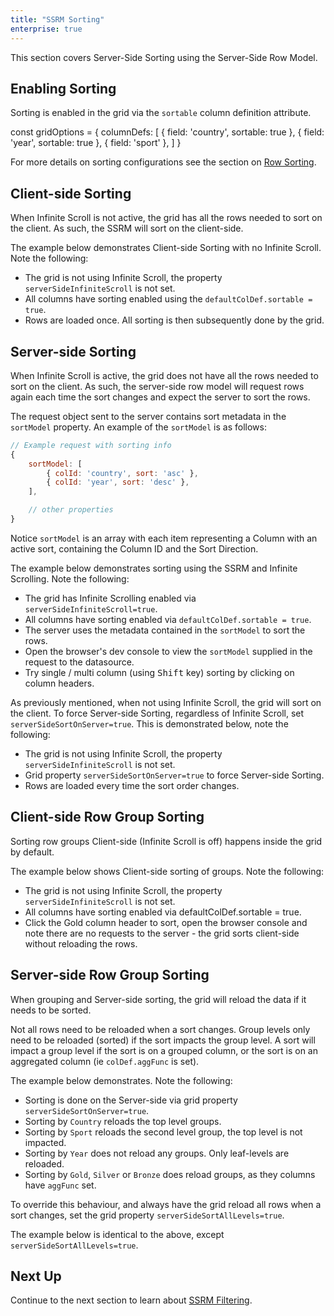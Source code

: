 ```yaml
---
title: "SSRM Sorting"
enterprise: true
---
```


This section covers Server-Side Sorting using the Server-Side Row Model.

## Enabling Sorting

Sorting is enabled in the grid via the `sortable` column definition attribute.


<snippet>
const gridOptions = {
    columnDefs: [
        { field: 'country', sortable: true },
        { field: 'year', sortable: true },
        { field: 'sport' },
    ]
}
</snippet>

For more details on sorting configurations see the section on [Row Sorting](/row-sorting/).

## Client-side Sorting

When Infinite Scroll is not active, the grid has all the rows needed to sort on the client. As such, the SSRM will sort on the client-side.

The example below demonstrates Client-side Sorting with no Infinite Scroll. Note the following:

- The grid is not using Infinite Scroll, the property  `serverSideInfiniteScroll` is not set.
- All columns have sorting enabled using the `defaultColDef.sortable = true`.
- Rows are loaded once. All sorting is then subsequently done by the grid.

<grid-example title='Client-side Sorting' name='full-sort-client-side' type='generated' options='{ "enterprise": true, "modules": ["serverside"] }'></grid-example>

## Server-side Sorting

When Infinite Scroll is active, the grid does not have all the rows needed to sort on the client. As such, the server-side row model will request rows again each time the sort changes and expect the server to sort the rows.

The request object sent to the server contains sort metadata in the `sortModel` property. An example of the `sortModel` is as follows:

```js
// Example request with sorting info
{
    sortModel: [
        { colId: 'country', sort: 'asc' },
        { colId: 'year', sort: 'desc' },
    ],

    // other properties
}
```

Notice `sortModel` is an array with each item representing a Column with an active sort, containing the Column ID and the Sort Direction.

The example below demonstrates sorting using the SSRM and Infinite Scrolling. Note the following:

- The grid has Infinite Scrolling enabled via `serverSideInfiniteScroll=true`.
- All columns have sorting enabled via `defaultColDef.sortable = true`.
- The server uses the metadata contained in the `sortModel` to sort the rows.
- Open the browser's dev console to view the `sortModel` supplied in the request to the datasource.
- Try single / multi column (using <kbd>Shift</kbd> key) sorting by clicking on column headers.

<grid-example title='Server Side Sorting' name='infinite-sorting' type='generated' options='{ "enterprise": true, "extras": ["alasql"], "modules": ["serverside"] }'></grid-example>

As previously mentioned, when not using Infinite Scroll, the grid will sort on the client. To force Server-side Sorting, regardless of Infinite Scroll, set `serverSideSortOnServer=true`. This is demonstrated below, note the following:

- The grid is not using Infinite Scroll, the property  `serverSideInfiniteScroll` is not set.
- Grid property `serverSideSortOnServer=true` to force Server-side Sorting.
- Rows are loaded every time the sort order changes.

<grid-example title='No Infinite Scroll Server-side Sorting' name='full-sort-server-side' type='generated' options='{ "enterprise": true, "extras": ["alasql"], "modules": ["serverside"] }'></grid-example>

## Client-side Row Group Sorting

Sorting row groups Client-side (Infinite Scroll is off) happens inside the grid by default.

The example below shows Client-side sorting of groups. Note the following:
 
 - The grid is not using Infinite Scroll, the property  `serverSideInfiniteScroll` is not set.
 - All columns have sorting enabled via defaultColDef.sortable = true.
 - Click the Gold column header to sort, open the browser console and note there are no requests to the server - the grid sorts client-side without reloading the rows.


<grid-example title='Client-side Group Sorting' name='group-sort-client-side' type='generated' options='{ "enterprise": true, "extras": ["alasql"], "modules": ["serverside"] }'></grid-example>


## Server-side Row Group Sorting

When grouping and Server-side sorting, the grid will reload the data if it needs to be sorted.

Not all rows need to be reloaded when a sort changes. Group levels only need to be reloaded (sorted) if the sort impacts the group level. A sort will impact a group level if the sort is on a grouped column, or the sort is on an aggregated column (ie `colDef.aggFunc` is set).

The example below demonstrates. Note the following:

- Sorting is done on the Server-side via grid property `serverSideSortOnServer=true`.
- Sorting by `Country` reloads the top level groups.
- Sorting by `Sport` reloads the second level group, the top level is not impacted.
- Sorting by `Year` does not reload any groups. Only leaf-levels are reloaded.
- Sorting by `Gold`, `Silver` or `Bronze` does reload groups, as they columns have `aggFunc` set.

<grid-example title='Server-side Group Sorting' name='group-sort-server-side' type='generated' options='{ "enterprise": true, "extras": ["alasql"], "modules": ["serverside"] }'></grid-example>

To override this behaviour, and always have the grid reload all rows when a sort changes, set the grid property `serverSideSortAllLevels=true`.

The example below is identical to the above, except `serverSideSortAllLevels=true`.

<grid-example title='Server-side Group Sorting Force' name='group-sort-server-side-force' type='generated' options='{ "enterprise": true, "extras": ["alasql"], "modules": ["serverside"] }'></grid-example>

## Next Up

Continue to the next section to learn about [SSRM Filtering](/server-side-model-filtering/).
